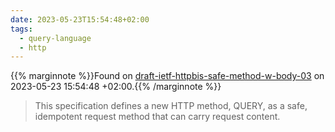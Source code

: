 ```yaml
---
date: 2023-05-23T15:54:48+02:00
tags:
  - query-language
  - http
---
```

{{% marginnote %}}Found on [draft-ietf-httpbis-safe-method-w-body-03](https://web.archive.org/web/20230523155448/https://datatracker.ietf.org/doc/html/draft-ietf-httpbis-safe-method-w-body-03) on 2023-05-23 15:54:48 +02:00.{{% /marginnote %}}

> This specification defines a new HTTP method, QUERY, as a safe, idempotent request method that can carry request content.